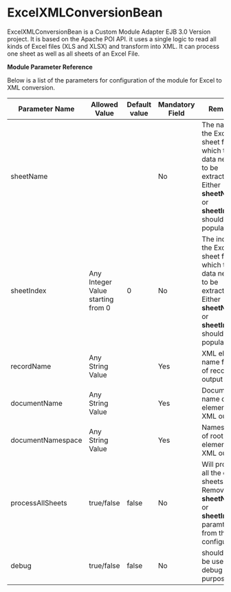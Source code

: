 # ExcelXMLConversionBean

ExcelXMLConversionBean is a Custom Module Adapter EJB 3.0 Version project. It is based on the Apache POI API. it uses a single logic to read all kinds of Excel files (XLS and XLSX) and transform into XML. It can process one sheet as well as all sheets of an Excel File.



**Module Parameter Reference**

Below is a list of the parameters for configuration of the module for Excel to XML conversion.

| Parameter Name | Allowed Value | Default value | Mandatory Field | Remarks|
| ---------------  |---------------|---------------|-----------------|--------|
| sheetName        |               |               |      No  | The name of the Excel sheet from which the data needs to be extracted. Either **sheetName** or **sheetIndex** should be populated.
| sheetIndex       | Any Integer Value starting from 0 |    0         | No | The index of the Excel sheet from which the data needs to be extracted. Either **sheetName** or **sheetIndex** should be populated.|
| recordName       | Any String Value | |Yes| XML element name for row of record in output|
| documentName     |Any String Value | |Yes| Document name of root element of XML output|
| documentNamespace| Any String Value | | Yes |Namespace of root element of XML output|
| processAllSheets |  true/false |  false  |    No   |  Will process all the excel sheets. Remove the **sheetName** or **sheetIndex** paramter from the configuration |
| debug            | true/false  |  false  |  No     | should only be used for debug purpose




